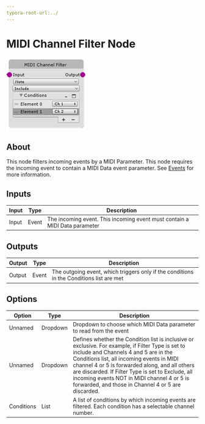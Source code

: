 ```yaml
---
typora-root-url:../
---
```


# MIDI Channel Filter Node

![MIDI-Channel-Filter](/IMG/MIDI-Channel-Filter.png)

## About

This node filters incoming events by a MIDI Parameter. This node requires the incoming event to contain a MIDI Data event parameter. See [Events](/Layers-In-Detail/2_Events.md) for more information.

## Inputs
Input | Type | Description
------------ | ------|-------
Input | Event | The incoming event. This incoming event must contain a MIDI Data parameter 

## Outputs
Output | Type| Description
------------ | -------|------
Output | Event | The outgoing event, which triggers only if the conditions in the Conditions list are met

## Options
Option | Type | Description
------------ | -------|------
Unnamed | Dropdown | Dropdown to choose which MIDI Data parameter to read from the event 
Unnamed | Dropdown | Defines whether the Condition list is inclusive or exclusive. For example, if Filter Type is set to include and Channels 4 and 5 are in the Conditions list, all incoming events in MIDI channel 4 or 5 is forwarded along, and all others are discarded. If Filter Type is set to Exclude, all incoming events NOT in MIDI channel 4 or 5 is forwarded, and those in Channel 4 or 5 are discarded.
Conditions | List | A list of conditions by which incoming events are filtered. Each condition has a selectable channel number.


